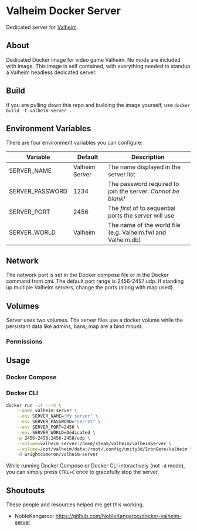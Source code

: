 # Valheim Docker Server
Dedicated server for [Valheim](https://store.steampowered.com/app/892970/Valheim/).

## About
Dedicated Docker image for video game Valheim.  No mods are included with image.  This image is self contained, with everything needed to standup a Valheim headless dedicated server.

## Build
If you are pulling down this repo and building the image yourself, use `docker build -t valheim-server .`

## Environment Variables
There are four environment variables you can configure:

Variable        | Default        | Description
--------------- | -------------- | --------------------------------------------------
SERVER_NAME     | Valheim Server | The name displayed in the server list
SERVER_PASSWORD | 1234           | The password required to join the server. *Cannot be blank!*
SERVER_PORT     | 2456           | The *first* of to sequential ports the server will use
SERVER_WORLD    | Valheim        | The name of the world file (e.g. Valheim.fwl and Valheim.db)

## Network
The network port is set in the Docker compose file or in the Docker command from cmi.  The default port range is 2456-2457 udp.  If standing up multiple Valheim servers, change the ports (along with map used).

## Volumes
Server uses two volumes. The server files use a docker volume while the persistant data like admins, bans, map are a bind mount.

### Permissions

## Usage

### Docker Compose

### Docker CLI
```bash
docker run -it --rm \
    --name valheim-server \
    --env SERVER_NAME="My server" \
    --env SERVER_PASSWORD="secret" \
    --env SERVER_PORT=2456 \
    --env SERVER_WORLD=Dedicated \
    -p 2456-2458:2456-2458/udp \
    --volume=valheim_server:/home/steam/valheim/valheimServer \
    --volume=/opt/valheim/data:/root/.config/unity3d/IronGate/Valheim \
    -d wrightcameron/valheim-server
```

While running Docker Compose or Docker CLI interactively (not `-d` mode), you can simply press `CTRL+C` once to gracefully stop the server.

## Shoutouts
These people and resources helped me get this working.
* NobleKangaroo: https://github.com/NobleKangaroo/docker-valheim-server
